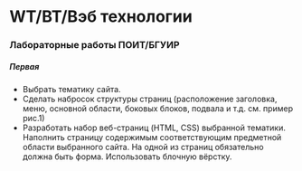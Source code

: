 # WT/ВТ/Вэб технологии

### Лабораторные работы ПОИТ/БГУИР

##### Первая

- Выбрать тематику сайта.
- Сделать набросок структуры страниц (расположение заголовка, меню, основной области, боковых блоков, подвала и т.д. см. пример рис.1)
- Разработать набор веб-страниц (HTML, CSS) выбранной тематики. Наполнить страницу содержимым соответствующим предметной области выбранного сайта.
На одной из страниц обязательно должна быть форма. Использовать блочную вёрстку.
